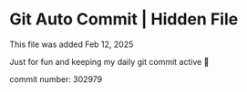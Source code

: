 # Git Auto Commit | Hidden File

This file was added Feb 12, 2025

Just for fun and keeping my daily git commit active 🤪

commit number: 302979
